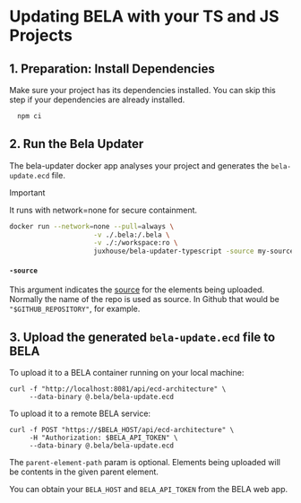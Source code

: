 # Updating BELA with your TS and JS Projects

## 1. Preparation: Install Dependencies

Make sure your project has its dependencies installed. You can skip this step if your dependencies are already installed.

```sh
  npm ci
```

## 2. Run the Bela Updater

The bela-updater docker app analyses your project and generates the `bela-update.ecd` file.

> [!IMPORTANT]
> It runs with network=none for secure containment.

```sh
docker run --network=none --pull=always \
                     -v ./.bela:/.bela \
                     -v ./:/workspace:ro \
                     juxhouse/bela-updater-typescript -source my-source
```

#### `-source`

This argument indicates the [source](/Concepts.md#sources) for the elements being uploaded. Normally the name of the repo is used as source. In Github that would be `"$GITHUB_REPOSITORY"`, for example.

## 3. Upload the generated `bela-update.ecd` file to BELA

To upload it to a BELA container running on your local machine:
```
curl -f "http://localhost:8081/api/ecd-architecture" \
     --data-binary @.bela/bela-update.ecd
```

To upload it to a remote BELA service:
```
curl -f POST "https://$BELA_HOST/api/ecd-architecture" \
     -H "Authorization: $BELA_API_TOKEN" \
     --data-binary @.bela/bela-update.ecd
```

The `parent-element-path` param is optional. Elements being uploaded will be contents in the given parent element. 

You can obtain your `BELA_HOST` and `BELA_API_TOKEN` from the BELA web app.
